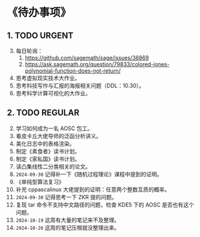 # 《待办事项》



## 1. TODO URGENT

3. 每日轮询：
   1. https://github.com/sagemath/sage/issues/38869
   2. https://ask.sagemath.org/question/79833/colored-jones-polynomial-function-does-not-return/
4. 思考虚拟现实技术大作业。
5. 思考科技写作与汇报的海报相关问题（DDL：10.30）。
6. 思考科学计算可视化的大作业。



## 2. TODO REGULAR

2. 学习如何成为一名 AOSC 包工。
3. 看皮卡丘大佬导师的泛函分析讲义。
4. 美化日志中的表格渲染。
5. 制定《素食者》读书计划。
6. 制定《家私国》读书计划。
7. 读凸集线性二分类相关的论文。
8. `2024-09-30` 记得补一下《随机过程理论》课程中提到的证明。
9. 《单纯型算法复习》
10. 补充 cppascalinux 大佬提到的证明：任意两个整数互质的概率。
11. `2024-09-30` 记得思考一下 ZKR 提的问题。
12. 复现 tar 命令不支持中文路径的问题，检查 KDE5 下的 AOSC 是否也有这个问题。
13. `2024-10-19` 这周有大量的笔记来不及整理。
14. `2024-10-26` 这周的笔记压根就没整理出来。

